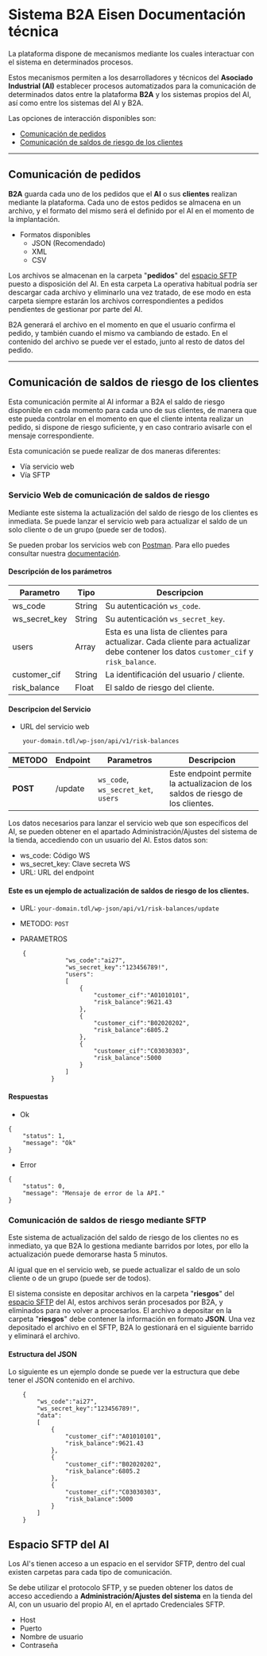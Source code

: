 <h1 id="title">
Sistema B2A Eisen
Documentación técnica
</h1>
La plataforma dispone de mecanismos mediante los cuales interactuar con el sistema en determinados procesos.

Estos mecanismos permiten a los desarrolladores y técnicos del **Asociado Industrial (AI)** establecer procesos automatizados para la comunicación de determinados datos entre la plataforma **B2A** y los sistemas propios del AI, así como entre los sistemas del AI y B2A.

Las opciones de interacción disponibles son:
* [Comunicación de pedidos](#-comunicaci%C3%B3n-de-pedidos-)
* [Comunicación de saldos de riesgo de los clientes](#-comunicación-de-saldos-de-riesgo-de-los-clientes-)

***

<h2 id="orderscomm"> Comunicación de pedidos </h2>

**B2A** guarda cada uno de los pedidos que el **AI** o sus **clientes** realizan mediante la plataforma.
Cada uno de estos pedidos se almacena en un archivo, y el formato del mismo será el definido por el AI en el momento de la implantación. 
* Formatos disponibles
    * JSON (Recomendado)
    * XML
    * CSV

Los archivos se almacenan en la carpeta "**pedidos**" del [espacio SFTP](#sftp) puesto a disposición del AI. En esta carpeta 
La operativa habitual podría ser descargar cada archivo y eliminarlo una vez tratado, de ese modo en esta carpeta siempre estarán los archivos correspondientes a pedidos pendientes de gestionar por parte del AI. 

B2A generará el archivo en el momento en que el usuario confirma el pedido, y también cuando el mismo va cambiando de estado. 
En el contenido del archivo se puede ver el estado, junto al resto de datos del pedido.
***

<h2> Comunicación de saldos de riesgo de los clientes </h2>

Esta comunicación permite al AI informar a B2A el saldo de riesgo disponible en cada momento para cada uno de sus clientes, 
de manera que este pueda controlar en el momento en que el cliente intenta realizar un pedido, si dispone de riesgo suficiente, 
y en caso contrario avisarle con el mensaje correspondiente.

Esta comunicación se puede realizar de dos maneras diferentes:
* Vía servicio web
* Vía SFTP

<h3> Servicio Web de comunicación de saldos de riesgo</h3>

Mediante este sistema la actualización del saldo de riesgo de los clientes es inmediata. Se puede lanzar el servicio web para actualizar el saldo de un solo cliente 
o de un grupo (puede ser de todos).

Se pueden probar los servicios web con [Postman](https://www.postman.com/).
Para ello puedes consultar nuestra [documentación](POSTMAN.md).

<h4> Descripción de los parámetros </h4>

| Parametro | Tipo |  Descripcion |
| ---------- | --- | --- |
| ws_code | String | Su autenticación `ws_code`. |
| ws_secret_key | String |  Su autenticación `ws_secret_key`. |
| users | Array | Esta es una lista de clientes para actualizar. Cada cliente para actualizar debe contener los datos `customer_cif` y` risk_balance`. |
| customer_cif | String | La identificación del usuario / cliente. |
| risk_balance | Float | El saldo de riesgo del cliente. |

<h4> Descripcion del Servicio </h4>

- URL del servicio web

```
    your-domain.tdl/wp-json/api/v1/risk-balances
```

| METODO | Endpoint | Parametros |  Descripcion |
| ------ | -------- | ---------- | --- |
| **POST** | /update |  `ws_code`, `ws_secret_ket`, `users` |  Este endpoint permite la actualizacion de los saldos de riesgo de los clientes. |

Los datos necesarios para lanzar el servicio web que son específicos del AI, 
se pueden obtener en el apartado Administración/Ajustes del sistema de la tienda, accediendo con un usuario del AI. Estos datos son:
* ws_code: Código WS
* ws_secret_key: Clave secreta WS
* URL: URL del endpoint

<h4 id="riskwebservicesample"> Este es un ejemplo de actualización de saldos de riesgo de los clientes.</h4>

- URL:        ` your-domain.tdl/wp-json/api/v1/risk-balances/update `

- METODO:     ` POST `

- PARAMETROS

```
    {
                "ws_code":"ai27",
                "ws_secret_key":"123456789!",
                "users":
                [
                    {
                        "customer_cif":"A01010101",
                        "risk_balance":9621.43
                    },
                    {
                        "customer_cif":"B02020202",
                        "risk_balance":6805.2
                    },
                    {
                        "customer_cif":"C03030303",
                        "risk_balance":5000
                    }
                ]
            }        
```

<h4 id="riskwebserviceresponse"> Respuestas</h4>

- Ok

```
{
    "status": 1,
    "message": "Ok"    
}
```

- Error

```
{
    "status": 0,
    "message": "Mensaje de error de la API."    
}
```

<h3 id="risksftp"> Comunicación de saldos de riesgo mediante SFTP</h3>

Este sistema de actualización del saldo de riesgo de los clientes no es inmediato, 
ya que B2A lo gestiona mediante barridos por lotes, por ello la actualización puede demorarse hasta 5 minutos.

Al igual que en el servicio web, se puede actualizar el saldo de un solo cliente o de un grupo (puede ser de todos).

El sistema consiste en depositar archivos en la carpeta "**riesgos**" del [espacio SFTP](#sftp) del AI, 
estos archivos serán procesados por B2A, y eliminados para no volver a procesarlos. 
El archivo a depositar en la carpeta "**riesgos**" debe contener la información en formato **JSON**. Una vez depositado el archivo en el SFTP, B2A lo gestionará en el siguiente barrido y eliminará el archivo.

<h4 id="jsonstructure"> Estructura del JSON</h4>

Lo siguiente es un ejemplo donde se puede ver la estructura que debe tener el JSON contenido en el archivo.
```
    {
        "ws_code":"ai27",
        "ws_secret_key":"123456789!",
        "data":
        [
            {
                "customer_cif":"A01010101",
                "risk_balance":9621.43
            },
            {
                "customer_cif":"B02020202",
                "risk_balance":6805.2
            },
            {
                "customer_cif":"C03030303",
                "risk_balance":5000
            }
        ]
    }        
```

<h2 id="sftp">Espacio SFTP del AI</h2>

Los AI's tienen acceso a un espacio en el servidor SFTP, dentro del cual existen carpetas para cada tipo de comunicación.

Se debe utilizar el protocolo SFTP, y se pueden obtener los datos de acceso accediendo a **Administración/Ajustes del sistema** en la tienda del AI, con un usuario del propio AI, 
 en el aprtado Credenciales SFTP.
* Host
* Puerto
* Nombre de usuario
* Contraseña